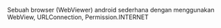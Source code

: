 Sebuah browser (WebViewer) android sederhana dengan menggunakan WebView, URLConnection, Permission.INTERNET